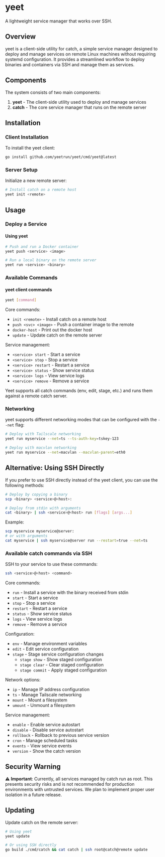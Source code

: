 # yeet

A lightweight service manager that works over SSH.

## Overview

yeet is a client-side utility for catch, a simple service manager designed to deploy and manage services on remote Linux machines without requiring systemd configuration. It provides a streamlined workflow to deploy binaries and containers via SSH and manage them as services.

## Components

The system consists of two main components:

1. **yeet** - The client-side utility used to deploy and manage services
2. **catch** - The core service manager that runs on the remote server

## Installation

### Client Installation

To install the yeet client:

```bash
go install github.com/yeetrun/yeet/cmd/yeet@latest
```

### Server Setup

Initialize a new remote server:

```bash
# Install catch on a remote host
yeet init <remote>
```

## Usage

### Deploy a Service

#### Using yeet

```bash
# Push and run a Docker container
yeet push <service> <image>

# Run a local binary on the remote server
yeet run <service> <binary>
```

### Available Commands

#### yeet client commands

```bash
yeet [command]
```

Core commands:

- `init <remote>` - Install catch on a remote host
- `push <svc> <image>` - Push a container image to the remote
- `docker-host` - Print out the docker host
- `update` - Update catch on the remote server

Service management:

- `<service> start` - Start a service
- `<service> stop` - Stop a service
- `<service> restart` - Restart a service
- `<service> status` - Show service status
- `<service> logs` - View service logs
- `<service> remove` - Remove a service

Yeet supports all catch commands (env, edit, stage, etc.) and runs them against a remote catch server.

### Networking

yeet supports different networking modes that can be configured with the `--net` flag:

```bash
# Deploy with Tailscale networking
yeet run myservice --net=ts --ts-auth-key=tskey-123

# Deploy with macvlan networking
yeet run myservice --net=macvlan --macvlan-parent=eth0
```

## Alternative: Using SSH Directly

If you prefer to use SSH directly instead of the yeet client, you can use the following methods:

```bash
# Deploy by copying a binary
scp <binary> <service>@<host>:

# Deploy from stdin with arguments
cat <binary> | ssh <service>@<host> run [flags] [args...]
```

Example:

```bash
scp myservice myservice@server:
# or with arguments
cat myservice | ssh myservice@server run --restart=true --net=ts
```

### Available catch commands via SSH

SSH to your service to use these commands:

```bash
ssh <service>@<host> <command>
```

Core commands:

- `run` - Install a service with the binary received from stdin
- `start` - Start a service
- `stop` - Stop a service
- `restart` - Restart a service
- `status` - Show service status
- `logs` - View service logs
- `remove` - Remove a service

Configuration:

- `env` - Manage environment variables
- `edit` - Edit service configuration
- `stage` - Stage service configuration changes
  - `stage show` - Show staged configuration
  - `stage clear` - Clear staged configuration
  - `stage commit` - Apply staged configuration

Network options:

- `ip` - Manage IP address configuration
- `ts` - Manage Tailscale networking
- `mount` - Mount a filesystem
- `umount` - Unmount a filesystem

Service management:

- `enable` - Enable service autostart
- `disable` - Disable service autostart
- `rollback` - Rollback to previous service version
- `cron` - Manage scheduled tasks
- `events` - View service events
- `version` - Show the catch version

## Security Warning

⚠️ **Important**: Currently, all services managed by catch run as root. This presents security risks and is not recommended for production environments with untrusted services. We plan to implement proper user isolation in a future release.

## Updating

Update catch on the remote server:

```bash
# Using yeet
yeet update

# Or using SSH directly
go build ./cmd/catch && cat catch | ssh root@catch@remote update
```
